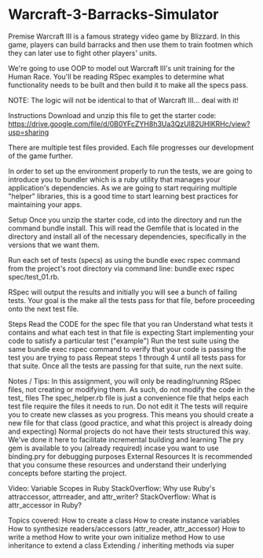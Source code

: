 # Warcraft-3-Barracks-Simulator

Premise
Warcraft III is a famous strategy video game by Blizzard. In this game, players can build barracks and then use them to train footmen which they can later use to fight other players' units.

We're going to use OOP to model out Warcraft III's unit training for the Human Race. You'll be reading RSpec examples to determine what functionality needs to be built and then build it to make all the specs pass.

NOTE: The logic will not be identical to that of Warcraft III... deal with it!

Instructions
Download and unzip this file to get the starter code: https://drive.google.com/file/d/0B0YFcZYH8h3Ua3QzUl82UHlKRHc/view?usp=sharing

There are multiple test files provided. Each file progresses our development of the game further.

In order to set up the environment properly to run the tests, we are going to introduce you to bundler which is a ruby utility that manages your application's dependencies. As we are going to start requiring multiple "helper" libraries, this is a good time to start learning best practices for maintaining your apps.

Setup
Once you unzip the starter code, cd into the directory and run the command bundle install. This will read the Gemfile that is located in the directory and install all of the necessary dependencies, specifically in the versions that we want them.

Run each set of tests (specs) as using the bundle exec rspec command from the project's root directory via command line: bundle exec rspec spec/test_01.rb.

RSpec will output the results and initially you will see a bunch of failing tests. Your goal is the make all the tests pass for that file, before proceeding onto the next test file.

Steps
Read the CODE for the spec file that you ran
Understand what tests it contains and what each test in that file is expecting
Start implementing your code to satisfy a particular test ("example")
Run the test suite using the same bundle exec rspec command to verify that your code is passing the test you are trying to pass
Repeat steps 1 through 4 until all tests pass for that suite.
Once all the tests are passing for that suite, run the next suite.

Notes / Tips:
In this assignment, you will only be reading/running RSpec files, not creating or modifying them.
As such, do not modify the code in the test_ files
The spec_helper.rb file is just a convenience file that helps each test file require the files it needs to run. Do not edit it
The tests will require you to create new classes as you progress. This means you should create a new file for that class (good practice, and what this project is already doing and expecting)
Normal projects do not have their tests structured this way. We've done it here to facilitate incremental building and learning
The pry gem is available to you (already required) incase you want to use binding.pry for debugging purposes
External Resources
It is recommended that you consume these resources and understand their underlying concepts before starting the project.

Video: Variable Scopes in Ruby
StackOverflow: Why use Ruby's attraccessor, attrreader, and attr_writer?
StackOverflow: What is attr_accessor in Ruby?

Topics covered:
How to create a class
How to create instance variables
How to synthesize readers/accessors (attr_reader, attr_accessor)
How to write a method
How to write your own initialize method
How to use inheritance to extend a class
Extending / inheriting methods via super

